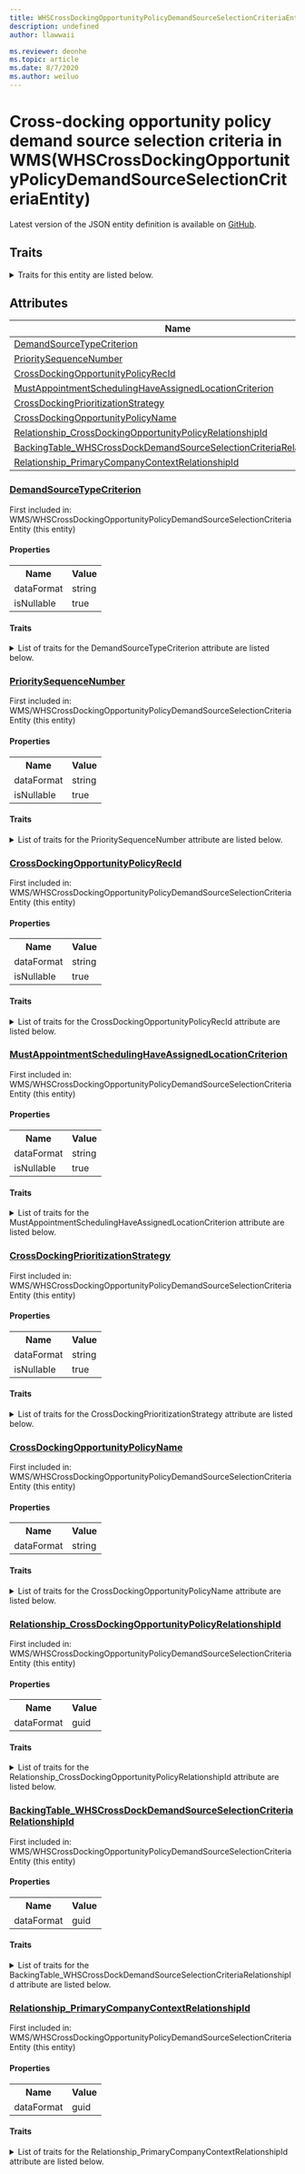 ```yaml
---
title: WHSCrossDockingOpportunityPolicyDemandSourceSelectionCriteriaEntity in WMS - Common Data Model | Microsoft Docs
description: undefined
author: llawwaii

ms.reviewer: deonhe
ms.topic: article
ms.date: 8/7/2020
ms.author: weiluo
---
```


# Cross-docking opportunity policy demand source selection criteria in WMS(WHSCrossDockingOpportunityPolicyDemandSourceSelectionCriteriaEntity)

  
 Latest version of the JSON entity definition is available on <a href="https://github.com/Microsoft/CDM/tree/master/schemaDocuments/core/operationsCommon/Entities/SupplyChain/WMS/WHSCrossDockingOpportunityPolicyDemandSourceSelectionCriteriaEntity.cdm.json" target="_blank">GitHub</a>.  

## Traits

<details>
<summary>Traits for this entity are listed below.  
</summary>

**is.CDM.entityVersion**  
  <table><tr><th>Parameter</th><th>Value</th><th>Data type</th><th>Explanation</th></tr><tr><td>versionNumber</td><td>"1.1"</td><td>string</td><td>semantic version number of the entity</td></tr></table>

**is.application.releaseVersion**  
  <table><tr><th>Parameter</th><th>Value</th><th>Data type</th><th>Explanation</th></tr><tr><td>releaseVersion</td><td>"10.0.13.0"</td><td>string</td><td>semantic version number of the application introducing this entity</td></tr></table>

**is.localized.displayedAs**  
  Holds the list of language specific display text for an object.  <table><tr><th>Parameter</th><th>Value</th><th>Data type</th><th>Explanation</th></tr><tr><td>localizedDisplayText</td><td><table><tr><th>languageTag</th><th>displayText</th></tr><tr><td>en</td><td>Cross-docking opportunity policy demand source selection criteria</td></tr></table></td><td>entity</td><td>a reference to the constant entity holding the list of localized text</td></tr></table>

</details>

## Attributes

|Name|Description|First Included in Instance|
|---|---|---|
|[DemandSourceTypeCriterion](#DemandSourceTypeCriterion)||<a href="WHSCrossDockingOpportunityPolicyDemandSourceSelectionCriteriaEntity.md" target="_blank">WMS/WHSCrossDockingOpportunityPolicyDemandSourceSelectionCriteriaEntity</a>|
|[PrioritySequenceNumber](#PrioritySequenceNumber)||<a href="WHSCrossDockingOpportunityPolicyDemandSourceSelectionCriteriaEntity.md" target="_blank">WMS/WHSCrossDockingOpportunityPolicyDemandSourceSelectionCriteriaEntity</a>|
|[CrossDockingOpportunityPolicyRecId](#CrossDockingOpportunityPolicyRecId)||<a href="WHSCrossDockingOpportunityPolicyDemandSourceSelectionCriteriaEntity.md" target="_blank">WMS/WHSCrossDockingOpportunityPolicyDemandSourceSelectionCriteriaEntity</a>|
|[MustAppointmentSchedulingHaveAssignedLocationCriterion](#MustAppointmentSchedulingHaveAssignedLocationCriterion)||<a href="WHSCrossDockingOpportunityPolicyDemandSourceSelectionCriteriaEntity.md" target="_blank">WMS/WHSCrossDockingOpportunityPolicyDemandSourceSelectionCriteriaEntity</a>|
|[CrossDockingPrioritizationStrategy](#CrossDockingPrioritizationStrategy)||<a href="WHSCrossDockingOpportunityPolicyDemandSourceSelectionCriteriaEntity.md" target="_blank">WMS/WHSCrossDockingOpportunityPolicyDemandSourceSelectionCriteriaEntity</a>|
|[CrossDockingOpportunityPolicyName](#CrossDockingOpportunityPolicyName)||<a href="WHSCrossDockingOpportunityPolicyDemandSourceSelectionCriteriaEntity.md" target="_blank">WMS/WHSCrossDockingOpportunityPolicyDemandSourceSelectionCriteriaEntity</a>|
|[Relationship_CrossDockingOpportunityPolicyRelationshipId](#Relationship_CrossDockingOpportunityPolicyRelationshipId)||<a href="WHSCrossDockingOpportunityPolicyDemandSourceSelectionCriteriaEntity.md" target="_blank">WMS/WHSCrossDockingOpportunityPolicyDemandSourceSelectionCriteriaEntity</a>|
|[BackingTable_WHSCrossDockDemandSourceSelectionCriteriaRelationshipId](#BackingTable_WHSCrossDockDemandSourceSelectionCriteriaRelationshipId)||<a href="WHSCrossDockingOpportunityPolicyDemandSourceSelectionCriteriaEntity.md" target="_blank">WMS/WHSCrossDockingOpportunityPolicyDemandSourceSelectionCriteriaEntity</a>|
|[Relationship_PrimaryCompanyContextRelationshipId](#Relationship_PrimaryCompanyContextRelationshipId)||<a href="WHSCrossDockingOpportunityPolicyDemandSourceSelectionCriteriaEntity.md" target="_blank">WMS/WHSCrossDockingOpportunityPolicyDemandSourceSelectionCriteriaEntity</a>|

### <a href=#DemandSourceTypeCriterion name="DemandSourceTypeCriterion">DemandSourceTypeCriterion</a>

First included in: WMS/WHSCrossDockingOpportunityPolicyDemandSourceSelectionCriteriaEntity (this entity)  

#### Properties

<table><tr><th>Name</th><th>Value</th></tr><tr><td>dataFormat</td><td>string</td></tr><tr><td>isNullable</td><td>true</td></tr></table>

#### Traits

<details>
<summary>List of traits for the DemandSourceTypeCriterion attribute are listed below.</summary>

**is.dataFormat.character**  
**is.dataFormat.big**  
**is.dataFormat.array**  
**is.nullable**  
The attribute value may be set to NULL.  

**is.dataFormat.character**  
**is.dataFormat.array**  
</details>

### <a href=#PrioritySequenceNumber name="PrioritySequenceNumber">PrioritySequenceNumber</a>

First included in: WMS/WHSCrossDockingOpportunityPolicyDemandSourceSelectionCriteriaEntity (this entity)  

#### Properties

<table><tr><th>Name</th><th>Value</th></tr><tr><td>dataFormat</td><td>string</td></tr><tr><td>isNullable</td><td>true</td></tr></table>

#### Traits

<details>
<summary>List of traits for the PrioritySequenceNumber attribute are listed below.</summary>

**is.dataFormat.character**  
**is.dataFormat.big**  
**is.dataFormat.array**  
**is.nullable**  
The attribute value may be set to NULL.  

**is.dataFormat.character**  
**is.dataFormat.array**  
</details>

### <a href=#CrossDockingOpportunityPolicyRecId name="CrossDockingOpportunityPolicyRecId">CrossDockingOpportunityPolicyRecId</a>

First included in: WMS/WHSCrossDockingOpportunityPolicyDemandSourceSelectionCriteriaEntity (this entity)  

#### Properties

<table><tr><th>Name</th><th>Value</th></tr><tr><td>dataFormat</td><td>string</td></tr><tr><td>isNullable</td><td>true</td></tr></table>

#### Traits

<details>
<summary>List of traits for the CrossDockingOpportunityPolicyRecId attribute are listed below.</summary>

**is.dataFormat.character**  
**is.dataFormat.big**  
**is.dataFormat.array**  
**is.nullable**  
The attribute value may be set to NULL.  

**is.dataFormat.character**  
**is.dataFormat.array**  
</details>

### <a href=#MustAppointmentSchedulingHaveAssignedLocationCriterion name="MustAppointmentSchedulingHaveAssignedLocationCriterion">MustAppointmentSchedulingHaveAssignedLocationCriterion</a>

First included in: WMS/WHSCrossDockingOpportunityPolicyDemandSourceSelectionCriteriaEntity (this entity)  

#### Properties

<table><tr><th>Name</th><th>Value</th></tr><tr><td>dataFormat</td><td>string</td></tr><tr><td>isNullable</td><td>true</td></tr></table>

#### Traits

<details>
<summary>List of traits for the MustAppointmentSchedulingHaveAssignedLocationCriterion attribute are listed below.</summary>

**is.dataFormat.character**  
**is.dataFormat.big**  
**is.dataFormat.array**  
**is.nullable**  
The attribute value may be set to NULL.  

**is.dataFormat.character**  
**is.dataFormat.array**  
</details>

### <a href=#CrossDockingPrioritizationStrategy name="CrossDockingPrioritizationStrategy">CrossDockingPrioritizationStrategy</a>

First included in: WMS/WHSCrossDockingOpportunityPolicyDemandSourceSelectionCriteriaEntity (this entity)  

#### Properties

<table><tr><th>Name</th><th>Value</th></tr><tr><td>dataFormat</td><td>string</td></tr><tr><td>isNullable</td><td>true</td></tr></table>

#### Traits

<details>
<summary>List of traits for the CrossDockingPrioritizationStrategy attribute are listed below.</summary>

**is.dataFormat.character**  
**is.dataFormat.big**  
**is.dataFormat.array**  
**is.nullable**  
The attribute value may be set to NULL.  

**is.dataFormat.character**  
**is.dataFormat.array**  
</details>

### <a href=#CrossDockingOpportunityPolicyName name="CrossDockingOpportunityPolicyName">CrossDockingOpportunityPolicyName</a>

First included in: WMS/WHSCrossDockingOpportunityPolicyDemandSourceSelectionCriteriaEntity (this entity)  

#### Properties

<table><tr><th>Name</th><th>Value</th></tr><tr><td>dataFormat</td><td>string</td></tr></table>

#### Traits

<details>
<summary>List of traits for the CrossDockingOpportunityPolicyName attribute are listed below.</summary>

**is.dataFormat.character**  
**is.dataFormat.big**  
**is.dataFormat.array**  
**is.dataFormat.character**  
**is.dataFormat.array**  
</details>

### <a href=#Relationship_CrossDockingOpportunityPolicyRelationshipId name="Relationship_CrossDockingOpportunityPolicyRelationshipId">Relationship_CrossDockingOpportunityPolicyRelationshipId</a>

First included in: WMS/WHSCrossDockingOpportunityPolicyDemandSourceSelectionCriteriaEntity (this entity)  

#### Properties

<table><tr><th>Name</th><th>Value</th></tr><tr><td>dataFormat</td><td>guid</td></tr></table>

#### Traits

<details>
<summary>List of traits for the Relationship_CrossDockingOpportunityPolicyRelationshipId attribute are listed below.</summary>

**is.dataFormat.character**  
**is.dataFormat.big**  
**is.dataFormat.array**  
**is.dataFormat.guid**  
**means.identity.entityId**  
**is.linkedEntity.identifier**  
Marks the attribute(s) that hold foreign key references to a linked (used as an attribute) entity. This attribute is added to the resolved entity to enumerate the referenced entities.  <table><tr><th>Parameter</th><th>Value</th><th>Data type</th><th>Explanation</th></tr><tr><td>entityReferences</td><td>empty table</td><td>entity</td><td>a reference to the constant entity holding the list of entity references</td></tr></table>

**is.dataFormat.guid**  
**is.dataFormat.character**  
**is.dataFormat.array**  
</details>

### <a href=#BackingTable_WHSCrossDockDemandSourceSelectionCriteriaRelationshipId name="BackingTable_WHSCrossDockDemandSourceSelectionCriteriaRelationshipId">BackingTable_WHSCrossDockDemandSourceSelectionCriteriaRelationshipId</a>

First included in: WMS/WHSCrossDockingOpportunityPolicyDemandSourceSelectionCriteriaEntity (this entity)  

#### Properties

<table><tr><th>Name</th><th>Value</th></tr><tr><td>dataFormat</td><td>guid</td></tr></table>

#### Traits

<details>
<summary>List of traits for the BackingTable_WHSCrossDockDemandSourceSelectionCriteriaRelationshipId attribute are listed below.</summary>

**is.dataFormat.character**  
**is.dataFormat.big**  
**is.dataFormat.array**  
**is.dataFormat.guid**  
**means.identity.entityId**  
**is.linkedEntity.identifier**  
Marks the attribute(s) that hold foreign key references to a linked (used as an attribute) entity. This attribute is added to the resolved entity to enumerate the referenced entities.  <table><tr><th>Parameter</th><th>Value</th><th>Data type</th><th>Explanation</th></tr><tr><td>entityReferences</td><td><table><tr><th>entityReference</th><th>attributeReference</th></tr><tr><td><a href="../../../Tables/SupplyChain/Inventory/Miscellaneous/WHSCrossDockDemandSourceSelectionCriteria.md" target="_blank">/core/operationsCommon/Tables/SupplyChain/Inventory/Miscellaneous/WHSCrossDockDemandSourceSelectionCriteria.cdm.json/WHSCrossDockDemandSourceSelectionCriteria</a></td><td><a href="../../../Tables/SupplyChain/Inventory/Miscellaneous/WHSCrossDockDemandSourceSelectionCriteria.md#RecId" target="_blank">RecId</a></td></tr></table></td><td>entity</td><td>a reference to the constant entity holding the list of entity references</td></tr></table>

**is.dataFormat.guid**  
**is.dataFormat.character**  
**is.dataFormat.array**  
</details>

### <a href=#Relationship_PrimaryCompanyContextRelationshipId name="Relationship_PrimaryCompanyContextRelationshipId">Relationship_PrimaryCompanyContextRelationshipId</a>

First included in: WMS/WHSCrossDockingOpportunityPolicyDemandSourceSelectionCriteriaEntity (this entity)  

#### Properties

<table><tr><th>Name</th><th>Value</th></tr><tr><td>dataFormat</td><td>guid</td></tr></table>

#### Traits

<details>
<summary>List of traits for the Relationship_PrimaryCompanyContextRelationshipId attribute are listed below.</summary>

**is.dataFormat.character**  
**is.dataFormat.big**  
**is.dataFormat.array**  
**is.dataFormat.guid**  
**means.identity.entityId**  
**is.linkedEntity.identifier**  
Marks the attribute(s) that hold foreign key references to a linked (used as an attribute) entity. This attribute is added to the resolved entity to enumerate the referenced entities.  <table><tr><th>Parameter</th><th>Value</th><th>Data type</th><th>Explanation</th></tr><tr><td>entityReferences</td><td><table><tr><th>entityReference</th><th>attributeReference</th></tr><tr><td><a href="../../../Tables/Finance/Ledger/Main/CompanyInfo.md" target="_blank">/core/operationsCommon/Tables/Finance/Ledger/Main/CompanyInfo.cdm.json/CompanyInfo</a></td><td><a href="../../../Tables/Finance/Ledger/Main/CompanyInfo.md#RecId" target="_blank">RecId</a></td></tr></table></td><td>entity</td><td>a reference to the constant entity holding the list of entity references</td></tr></table>

**is.dataFormat.guid**  
**is.dataFormat.character**  
**is.dataFormat.array**  
</details>
